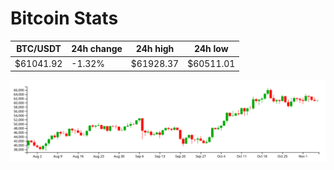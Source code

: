 # Bitcoin Stats

BTC/USDT|24h change|24h high|24h low|
|---|---|---|---|
|$61041.92|-1.32%|$61928.37|$60511.01|

<img src="./chart.svg">

